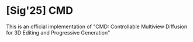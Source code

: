 # [Sig'25] CMD
This is an official implementation of "CMD: Controllable Multiview Diffusion for 3D Editing and
Progressive Generation" 
